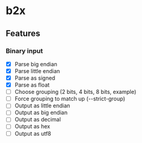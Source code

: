 # b2x

## Features

### Binary input

- [x] Parse big endian
- [x] Parse little endian
- [x] Parse as signed
- [x] Parse as float
- [ ] Choose grouping (2 bits, 4 bits, 8 bits, example)
- [ ] Force grouping to match up (--strict-group)
- [ ] Output as little endian 
- [ ] Output as big endian 
- [ ] Output as decimal
- [ ] Output as hex 
- [ ] Output as utf8
